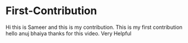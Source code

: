 # First-Contribution
Hi this is Sameer and this is my contribution.
This is my first contribution
hello anuj bhaiya thanks for this video. Very Helpful
